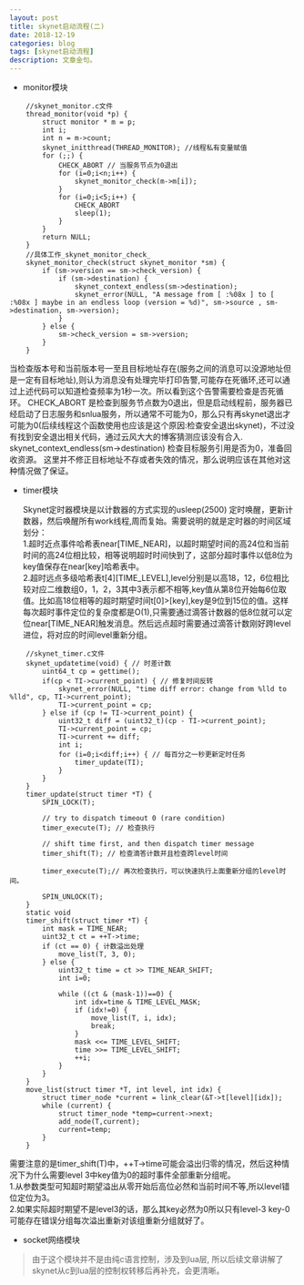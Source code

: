 ```yaml
---
layout: post
title: skynet启动流程(二)
date: 2018-12-19
categories: blog
tags: [skynet启动流程]
description: 文章金句。
---
```

* monitor模块
```
	//skynet_monitor.c文件
	thread_monitor(void *p) {
		struct monitor * m = p;
		int i;
		int n = m->count;
		skynet_initthread(THREAD_MONITOR); //线程私有变量赋值
		for (;;) {
			CHECK_ABORT // 当服务节点为0退出
			for (i=0;i<n;i++) {
				skynet_monitor_check(m->m[i]);
			}
			for (i=0;i<5;i++) {
				CHECK_ABORT
				sleep(1);
			}
		}
		return NULL;
	}
	//具体工作_skynet_monitor_check_
	skynet_monitor_check(struct skynet_monitor *sm) {
		if (sm->version == sm->check_version) {
			if (sm->destination) {
				skynet_context_endless(sm->destination);
				skynet_error(NULL, "A message from [ :%08x ] to [ :%08x ] maybe in an endless loop (version = %d)", sm->source , sm->destination, sm->version);
			}
		} else {
			sm->check_version = sm->version;
		}
	}
```

  当检查版本号和当前版本号一至且目标地址存在(服务之间的消息可以没源地址但是一定有目标地址),则认为消息没有处理完毕打印告警,可能存在死循环,还可以通过上述代码可以知道检查频率为1秒一次。所以看到这个告警需要检查是否死循环。
CHECK_ABORT 是检查到服务节点数为0退出，但是启动线程前，服务器已经启动了日志服务和snlua服务，所以通常不可能为0，那么只有再skynet退出才可能为0(后续线程这个函数使用也应该是这个原因:检查安全退出skynet)，不过没有找到安全退出相关代码，通过云风大大的博客猜测应该没有合入.<br>
  skynet_context_endless(sm->destination) 检查目标服务引用是否为0，准备回收资源。
这里并不修正目标地址不存或者失效的情况，那么说明应该在其他对这种情况做了保证。  

* timer模块

  Skynet定时器模块是以计数器的方式实现的usleep(2500) 定时唤醒，更新计数器，然后唤醒所有work线程,周而复始。需要说明的就是定时器的时间区域划分：<br>
1.超时近点事件哈希表near[TIME_NEAR]，以超时期望时间的高24位和当前时间的高24位相比较，相等说明超时时间快到了，这部分超时事件以低8位为key值保存在near[key]哈希表中。<br>
2.超时远点多级哈希表t[4][TIME_LEVEL],level分别是以高18，12，6位相比较对应二维数组0，1，2，3其中3表示都不相等,key值从第8位开始每6位取值。比如高18位相等的超时期望时间t[0]>[key],key是9位到15位的值。这样每次超时事件定位的复杂度都是O(1),只需要通过滴答计数器的低8位就可以定位near[TIME_NEAR]触发消息。然后远点超时需要通过滴答计数刚好跨level进位，将对应的时间level重新分组。

```
	//skynet_timer.c文件
	skynet_updatetime(void) { // 时差计数
		uint64_t cp = gettime();
		if(cp < TI->current_point) { // 修复时间反转
			skynet_error(NULL, "time diff error: change from %lld to %lld", cp, TI->current_point);
			TI->current_point = cp;
		} else if (cp != TI->current_point) {
			uint32_t diff = (uint32_t)(cp - TI->current_point);
			TI->current_point = cp;
			TI->current += diff;
			int i;
			for (i=0;i<diff;i++) { // 每百分之一秒更新定时任务
				timer_update(TI);
			}
		}
	}
	timer_update(struct timer *T) {
		SPIN_LOCK(T);
	
		// try to dispatch timeout 0 (rare condition)
		timer_execute(T); // 检查执行
	
		// shift time first, and then dispatch timer message
		timer_shift(T); // 检查滴答计数并且检查跨level时间
	
		timer_execute(T);// 再次检查执行，可以快速执行上面重新分组的level时间。
	
		SPIN_UNLOCK(T);
	}
	static void
	timer_shift(struct timer *T) {
		int mask = TIME_NEAR;
		uint32_t ct = ++T->time;
		if (ct == 0) { 计数溢出处理
			move_list(T, 3, 0);
		} else {
			uint32_t time = ct >> TIME_NEAR_SHIFT;
			int i=0;
	
			while ((ct & (mask-1))==0) {
				int idx=time & TIME_LEVEL_MASK;
				if (idx!=0) {
					move_list(T, i, idx);
					break;				
				}
				mask <<= TIME_LEVEL_SHIFT;
				time >>= TIME_LEVEL_SHIFT;
				++i;
			}
		}
	}
	move_list(struct timer *T, int level, int idx) {
		struct timer_node *current = link_clear(&T->t[level][idx]);
		while (current) {
			struct timer_node *temp=current->next;
			add_node(T,current);
			current=temp;
		}
	}
```

  需要注意的是timer_shift(T)中，++T->time可能会溢出归零的情况，然后这种情况下为什么需要level 3中key值为0的超时事件全部重新分组呢。<br>
1.从参数类型可知超时期望溢出从零开始后高位必然和当前时间不等,所以level错位定位为3。<br>
2.如果实际超时期望不是level3的话，那么其key必然为0所以只有level-3 key-0可能存在错误分组每次溢出重新对该组重新分组就好了。<br>

* socket网络模块
> 由于这个模块并不是由纯c语言控制，涉及到lua层, 所以后续文章讲解了skynet从c到lua层的控制权转移后再补充，会更清晰。
  